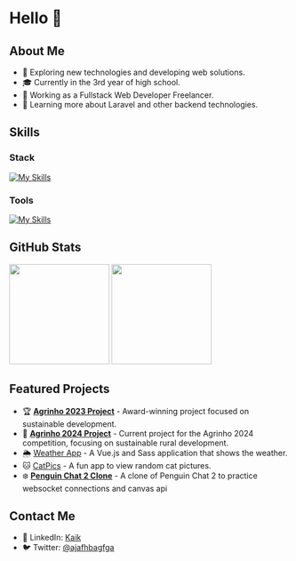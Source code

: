 # Hello 👋

## About Me

- 🤔 Exploring new technologies and developing web solutions.
- 🎓 Currently in the 3rd year of high school.
- 💼 Working as a Fullstack Web Developer Freelancer.
- 🌱 Learning more about Laravel and other backend technologies.

## Skills

### Stack
[![My Skills](https://skillicons.dev/icons?i=php,laravel,mysql,vue,tailwind,js,sass&theme=dark)](https://skillicons.dev)

### Tools
[![My Skills](https://skillicons.dev/icons?i=git,vscode,figma,postman,vim&theme=dark)](https://skillicons.dev)

## GitHub Stats
<div>
  <img height="180em" src="https://github-readme-stats.vercel.app/api?username=k4ik&theme=dracula&show_icons=true"/>
  <img height="180em" src="https://github-readme-stats.vercel.app/api/top-langs/?username=k4ik&theme=dracula&layout=compact"/>
</div>

## Featured Projects

- 🏆 **[Agrinho 2023 Project](https://github.com/k4ik/agrinho-2023)** - Award-winning project focused on sustainable development.
- 🌾 **[Agrinho 2024 Project](https://github.com/k4ik/agrinho-2024)** - Current project for the Agrinho 2024 competition, focusing on sustainable rural development.
- 🌦️ [Weather App](https://weather-app.vercel.app) - A Vue.js and Sass application that shows the weather.
- 🐱 [CatPics](https://github.com/k4ik/CatPics) - A fun app to view random cat pictures.
- ❄️ **[Penguin Chat 2 Clone](https://github.com/k4ik/penguin-chat-clone)** - A clone of Penguin Chat 2 to practice websocket connections and canvas api
<!--- - 🎵 [Spotify-UI](https://github.com/k4ik/spotify-ui) - A Spotify UI clone built with Vue.js and Sass.-->

## Contact Me
- 💼 LinkedIn: [Kaik](https://www.linkedin.com/in/kaik-eduardo/)
- 🐦 Twitter: [@ajafhbagfga](https://twitter.com/ajafhbagfga)
